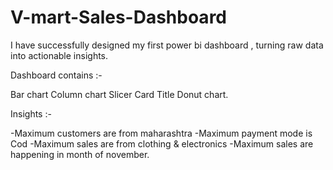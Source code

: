 # V-mart-Sales-Dashboard  
I have successfully designed my first power bi dashboard , turning raw data into actionable insights.

Dashboard contains :-

Bar chart
Column chart
Slicer
Card
Title
Donut chart.

Insights :-

-Maximum customers are from maharashtra
-Maximum payment mode is Cod
-Maximum sales are from clothing & electronics
-Maximum sales are happening in month of november.
